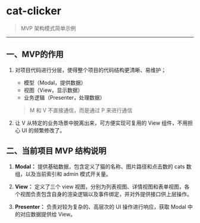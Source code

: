 # cat-clicker

> MVP 架构模式简单示例

----

## 一、MVP的作用

1. 对项目代码进行分层，使得整个项目的代码结构更清晰、易维护；

	- 模型（Modal，提供数据）
	- 视图（View，显示数据）
	- 业务逻辑（Presenter，处理数据）

	> M 和 V 不直接通信，而是通过 P 来进行通信

2. 让 V 从特定的业务场景中脱离出来，可方便实现可复用的 View 组件，不用担心 UI 的频繁修改了。

## 二、当前项目 MVP 结构说明

1. **Modal：** 提供基础数据，包含定义了猫的名称、图片路径和点击数的 cats 数组，以及当前索引和 admin 模式开关量。

2. **View：** 定义了三个 view 视图，分别为列表视图、详情视图和表单视图，各个视图负责包含自身的渲染逻辑以及事件绑定，并对外提供接口供上层操作。

3. **Presenter：** 负责对较为复杂的、高层次的 UI 操作进行响应，获取 Modal 中的对应数据提供给 View。